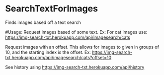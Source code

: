 # SearchTextForImages
Finds images based off a text search

#Usage:
Request images based of some text. Ex: For cat images use: https://img-search-txt.herokuapp.com/api/imagesearch/cats

Request images with an offset. This allows for images to given in groups of 10, and the starting index is the offset.
  Ex: https://img-search-txt.herokuapp.com/api/imagesearch/cats?offset=10
  
See history using https://img-search-txt.herokuapp.com/api/history
